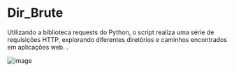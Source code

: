# Dir_Brute
Utilizando a biblioteca requests do Python, o script realiza uma série de requisições HTTP, explorando diferentes diretórios e caminhos encontrados em aplicações web.
.

![image](https://github.com/GiovanniMatos/Dir_Brute/assets/99231397/6ebdf88b-ad6f-4899-8f0e-066bd0258321)

